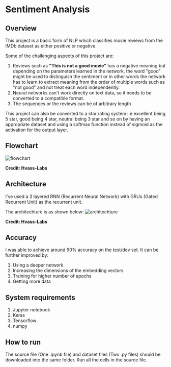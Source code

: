 # Sentiment Analysis

## Overview
This project is a basic form of NLP which classifies movie reviews from the IMDb dataset as either positive or negative. 

Some of the challenging aspects of this project are:
1. Reviews such as **"This is not a good movie"** has a negative meaning but depending on the parameters learned in the network, the word "good" might be used to distinguish the sentiment or in other words the network has to learn to extract meaning from the order of multiple words such as "not good" and not treat each word independently.
2. Neural networks can't work directly on text data, so it needs to be converted to a compatible format.
3. The sequences or the reviews can be of arbitrary length

This project can also be converted to a star rating system i.e excellent being 5 star, good being 4 star, neutral being 3 star and so on by having an appropriate dataset and using a softmax function instead of sigmoid as the activation for the output layer. 

## Flowchart
![flowchart](https://user-images.githubusercontent.com/45155542/62746504-f3e1f300-ba1d-11e9-88d9-68dac4e987db.PNG)

**Credit: Hvass-Labs**

## Architecture
I've used a 3 layered RNN (Recurrent Neural Network) with GRUs (Gated Recurrent Unit) as the recurrent unit.

The architechture is as shown below:
![architechture](https://user-images.githubusercontent.com/45155542/62746482-da40ab80-ba1d-11e9-8644-5843f2f1b3cb.PNG)

**Credit: Hvass-Labs**

## Accuracy
I was able to achieve around 90% accuracy on the test/dev set. It can be further improved by:
1. Using a deeper network
2. Increasing the dimensions of the embedding vectors
3. Training for higher number of epochs
4. Getting more data

## System requirements
1. Jupyter notebook
2. Keras
3. Tensorflow
4. numpy

## How to run
The source file (One .ipynb file) and dataset files (Two .py files) should be downloaded into the same folder. Run all the cells in the source file.


